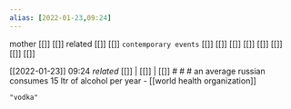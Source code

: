 ```yaml
---
alias: [2022-01-23,09:24]
---
```

 mother [[]] [[]]
 related [[]] [[]]
 `contemporary events` [[]] [[]] [[]] [[]] [[]] [[]] [[]] [[]]

[[2022-01-23]] 09:24 _related_ [[]] | [[]] | [[]] # # #
an average russian consumes 15 ltr of alcohol per year - [[world health organization]]
```query
"vodka"
```